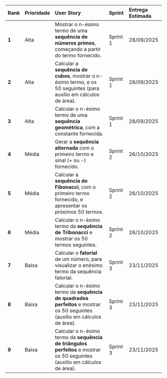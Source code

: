 | Rank | Prioridade | User Story | Sprint | Entrega Estimada |
| :--- | :--- | :--- | :--- | :--- |
| **1** | Alta | Mostrar o n-ésimo termo de uma **sequência de números primos**, começando a partir do termo fornecido. | Sprint 1 | 28/09/2025 |
| **2** | Alta | Calcular a **sequência de cubos**, mostrar o n-ésimo termo, e os 50 seguintes (para auxílio em cálculos de área). | Sprint 1 | 28/09/2025 |
| **3** | Alta | Calcular o n-ésimo termo de uma **sequência geométrica**, com a constante fornecida. | Sprint 1 | 28/09/2025 |
| **4** | Média | Gerar a **sequência alternada** com o primeiro termo e sinal (+ ou -) fornecido. | Sprint 2 | 26/10/2025 |
| **5** | Média | Calcular a **sequência de Fibonacci**, com o primeiro termo fornecido, e apresentar os próximos 50 termos. | Sprint 2 | 26/10/2025 |
| **6** | Média | Calcular o n-ésimo termo da **sequência de Tribonacci** e mostrar os 50 termos seguintes. | Sprint 2 | 26/10/2025 |
| **7** | Baixa | Calcular o **fatorial** de um número, para visualizar o enésimo termo da sequência fatorial. | Sprint 3 | 23/11/2025 |
| **8** | Baixa | Calcular o n-ésimo termo da **sequência de quadrados perfeitos** e mostrar os 50 seguintes (auxílio em cálculos de área). | Sprint 3 | 23/11/2025 |
| **9** | Baixa | Calcular o n-ésimo termo da **sequência de triângulos perfeitos** e mostrar os 50 seguintes (auxílio em cálculos de área). | Sprint 3 | 23/11/2025 |
